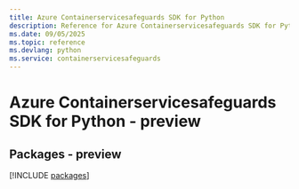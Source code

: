 ```yaml
---
title: Azure Containerservicesafeguards SDK for Python
description: Reference for Azure Containerservicesafeguards SDK for Python
ms.date: 09/05/2025
ms.topic: reference
ms.devlang: python
ms.service: containerservicesafeguards
---
```

# Azure Containerservicesafeguards SDK for Python - preview
## Packages - preview
[!INCLUDE [packages](containerservicesafeguards-index.md)]